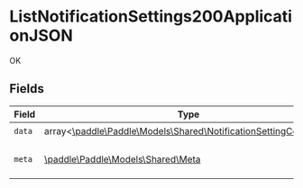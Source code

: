 # ListNotificationSettings200ApplicationJSON

OK


## Fields

| Field                                                                                                                 | Type                                                                                                                  | Required                                                                                                              | Description                                                                                                           |
| --------------------------------------------------------------------------------------------------------------------- | --------------------------------------------------------------------------------------------------------------------- | --------------------------------------------------------------------------------------------------------------------- | --------------------------------------------------------------------------------------------------------------------- |
| `data`                                                                                                                | array<[\paddle\Paddle\Models\Shared\NotificationSettingComplete](../../models/shared/NotificationSettingComplete.md)> | :heavy_check_mark:                                                                                                    | N/A                                                                                                                   |
| `meta`                                                                                                                | [\paddle\Paddle\Models\Shared\Meta](../../models/shared/Meta.md)                                                      | :heavy_check_mark:                                                                                                    | Information about this response.                                                                                      |